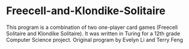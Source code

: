 # Freecell-and-Klondike-Solitaire
This program is a combination of two one-player card games (Freecell Solitaire and Klondike Solitaire).
It was written in Turing for a 12th grade Computer Science project.
Original program by Evelyn Li and Terry Feng
